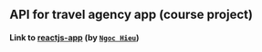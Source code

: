 ## API for travel agency app (course project)
#### Link to [reactjs-app](https://github.com/hieungocnguyen/TravelApp_ReactJS.git) (by [`Ngoc Hieu`](https://github.com/hieungocnguyen))
